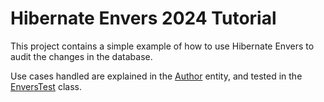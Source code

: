 # Hibernate Envers 2024 Tutorial

This project contains a simple example of how to use Hibernate Envers to audit the changes in the database.

Use cases handled are explained in the [Author](src/main/java/gae/piaz/audit/envers/domain/Author.java) 
entity, and tested in the [EnversTest](src/test/java/gae/piaz/audit/envers/EnversTest.java) class.